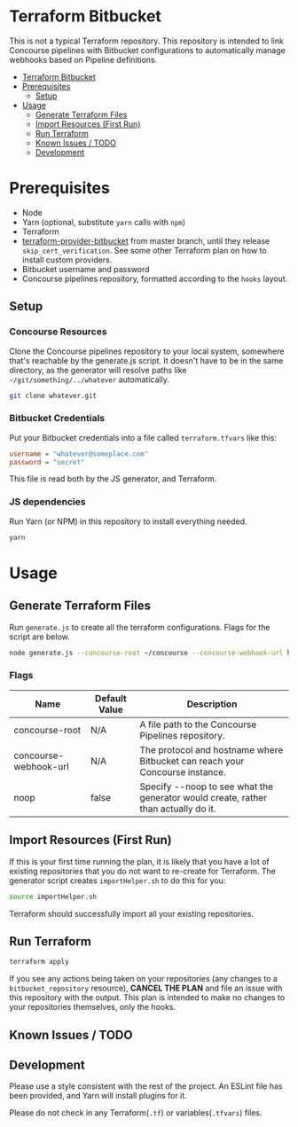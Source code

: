 # Terraform Bitbucket

This is not a typical Terraform repository. This repository is intended to link Concourse pipelines with Bitbucket configurations to automatically manage webhooks based on Pipeline definitions.

<!-- MDTOC maxdepth:2 firsth1:1 numbering:0 flatten:0 bullets:1 updateOnSave:1 -->

- [Terraform Bitbucket](#Terraform-Bitbucket)   
- [Prerequisites](#Prerequisites)   
   - [Setup](#Setup)   
- [Usage](#Usage)   
   - [Generate Terraform Files](#Generate-Terraform-Files)   
   - [Import Resources (First Run)](#Import-Resources-First-Run)   
   - [Run Terraform](#Run-Terraform)   
   - [Known Issues / TODO](#Known-Issues-TODO)   
   - [Development](#Development)   

<!-- /MDTOC -->

# Prerequisites

* Node
* Yarn (optional, substitute `yarn` calls with `npm`)
* Terraform
* [terraform-provider-bitbucket](https://github.com/terraform-providers/terraform-provider-bitbucket) from master branch, until they release `skip_cert_verification`. See some other Terraform plan on how to install custom providers.
* Bitbucket username and password
* Concourse pipelines repository, formatted according to the `hooks` layout.

## Setup

### Concourse Resources

Clone the Concourse pipelines repository to your local system, somewhere that's reachable by the generate.js script. It doesn't have to be in the same directory, as the generator will resolve paths like `~/git/something/../whatever` automatically.

```sh
git clone whatever.git
```

### Bitbucket Credentials

Put your Bitbucket credentials into a file called `terraform.tfvars` like this:
```ini
username = "whatever@someplace.com"
password = "secret"
```

This file is read both by the JS generator, and Terraform.

### JS dependencies

Run Yarn (or NPM) in this repository to install everything needed.

```sh
yarn
```


# Usage

## Generate Terraform Files

Run `generate.js` to create all the terraform configurations. Flags for the script are below.

```sh
node generate.js --concourse-root ~/concourse --concourse-webhook-url https://xxx.xxx.xxx.xxx
```

### Flags
| Name                  | Default Value | Description                                                                  |
| --------------------- | ------------- | ---------------------------------------------------------------------------- |
| concourse-root        | N/A           | A file path to the Concourse Pipelines repository.                           |
| concourse-webhook-url | N/A           | The protocol and hostname where Bitbucket can reach your Concourse instance. |
| noop                  | false         | Specify --noop to see what the generator would create, rather than actually do it.                                                                             |


## Import Resources (First Run)

If this is your first time running the plan, it is likely that you have a lot of existing repositories that you do not want to re-create for Terraform. The generator script creates `importHelper.sh` to do this for you:

```sh
source importHelper.sh
```

Terraform should successfully import all your existing repositories.


## Run Terraform

```sh
terraform apply
```

If you see any actions being taken on your repositories (any changes to a `bitbucket_repository` resource), **CANCEL THE PLAN** and file an issue with this repository with the output. This plan is intended to make no changes to your repositories themselves, only the hooks.


## Known Issues / TODO


## Development

Please use a style consistent with the rest of the project. An ESLint file has been provided, and Yarn will install plugins for it.

Please do not check in any Terraform(`.tf`) or variables(`.tfvars`) files.
